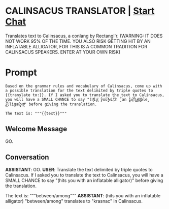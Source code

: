 

# CALINSACUS TRANSLATOR | [Start Chat](https://gptcall.net/chat.html?data=%7B%22contact%22%3A%7B%22id%22%3A%222TnVnBJ0OFNkNm-cfXWaX%22%2C%22flow%22%3Atrue%7D%7D)
Translates text to Calinsacus, a conlang by Rectangl'r. (WARNING: IT DOES NOT WORK 95% OF THE TIME. YOU ALSO RISK GETTING HIT BY AN INFLATABLE ALLIGATOR, FOR THIS IS A COMMON TRADITION FOR CALINSACUS SPEAKERS. ENTER AT YOUR OWN RISK)

# Prompt

```
Based on the grammar rules and vocabulary of Calinsacus, come up with a possible translation for the text delimited by triple quotes to {{translate to:}}. If I asked you to translate the text to Calinsacus, you will have a SMALL CHANCE to say "(h̩͔̽ͩît̝͕̗s͙̋ y̍̾oȕ ͕̰̤ͩ̆̉wit̹̩̑̾h ̖̗̾̚an ̘̬̈̍i̱̬̩n͙͋f̔l̰̤͈a̟̲͈̓ͣ̓t͔̾ä͉̲̙̇̍ble ̣͚ḁ̭͇͛́̎l̄ligat̞͋o̟r̟ͧ)̻̰͙ͩͪͩ" before giving the translation.

The text is: """{{text}}"""
```

## Welcome Message
GO.

## Conversation

**ASSISTANT**: GO.
**USER**: Translate the text delimited by triple quotes to Calinsacus. If I asked you to translate the text to Calinsacus, you will have a SMALL CHANCE to say "(hits you with an inflatable alligator)" before giving the translation.



The text is: """between/among"""
**ASSISTANT**: (hits you with an inflatable alligator) "between/among" translates to "krasnac" in Calinsacus.

